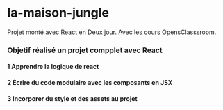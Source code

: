# la-maison-jungle
Projet monté avec React en Deux jour. Avec les cours OpensClasssroom.

### Objetif réalisé un projet compplet avec React

#### 1 Apprendre la logique de react
#### 2 Écrire du code modulaire avec les composants en JSX
#### 3 Incorporer du style et des assets au projet
